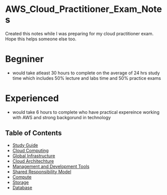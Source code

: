 # AWS_Cloud_Practitioner_Exam_Notes
Created this notes while I was preparing for my cloud practitioner exam. Hope this helps someone else too.

# Begniner 
- would take atleast 30 hours to complete on the average of 24 hrs study time which includes 50% lecture and labs time and 50% practice exams
# Experienced 
- would take 6 hours to complete who have practical expereince working with AWS and strong backgorund in technology

## Table of Contents
- [Study Guide](./study_guide/study_guide.md)
- [Cloud Computing](./cloud_computing/cloud_computing.md)
- [Global Infrastructure](./global_infrastructure/global_infrastructure.md)
- [Cloud Architechture](./Cloud_Architecture_Terminologies/cloud_architecture.md)
- [Management and Development Tools](./management_and_development_tools/management_and_development_tools.md)
- [Shared Responsibility Model](./shared_responsibility_model/shared_responsibility_model)
- [Compute](./Compute/compute.md)
- [Storage](./Storage/storage.md)
- [Database](./Database/database.md)